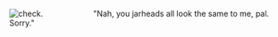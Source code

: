 ![check](https://i.pinimg.com/originals/51/73/66/517366f4b4f376591a66a327ae194df3.gif).
⠀⠀⠀⠀⠀
⠀⠀⠀"Nah, you jarheads all look the same to me, pal. Sorry."
